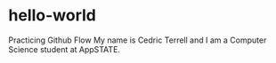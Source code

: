 # hello-world
Practicing Github Flow
My name is Cedric Terrell and I am a Computer Science student at AppSTATE.
